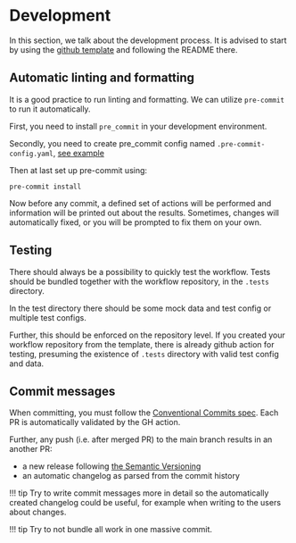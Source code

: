 
# Development

In this section, we talk about the development process. It is advised to start by using the [github template](https://github.com/cuspuk/workflow_template) and following the README there.

## Automatic linting and formatting

It is a good practice to run linting and formatting. We can utilize `pre-commit` to run it automatically.

First, you need to install `pre_commit` in your development environment.

Secondly, you need to create pre_commit config named `.pre-commit-config.yaml`, [see example](https://github.com/cuspuk/workflow_amrWatch/blob/main/.pre-commit-config.yaml)

Then at last set up pre-commit using:

`pre-commit install`

Now before any commit, a defined set of actions will be performed and information will be printed out about the results. Sometimes, changes will automatically fixed, or you will be prompted to fix them on your own.

## Testing

There should always be a possibility to quickly test the workflow. Tests should be bundled together with the workflow repository, in the `.tests` directory.

In the test directory there should be some mock data and test config or multiple test configs.

Further, this should be enforced on the repository level. If you created your workflow repository from the template, there is already github action for testing, presuming the existence of `.tests` directory with valid test config and data.

## Commit messages

When committing, you must follow the [Conventional Commits spec](https://www.conventionalcommits.org/en/v1.0.0/). Each PR is automatically validated by the GH action.

Further, any push (i.e. after merged PR) to the main branch results in an another PR:

- a new release following [the Semantic Versioning](https://semver.org/)
- an automatic changelog as parsed from the commit history

!!! tip
    Try to write commit messages more in detail so the automatically created changelog could be useful, for example when writing to the users about changes.

!!! tip
    Try to not bundle all work in one massive commit.
